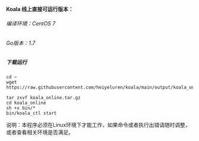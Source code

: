 #### Koala 线上直接可运行版本：


###### 编译环境：CentOS 7
###### Go版本：1.7


##### 下载运行

```
cd ~
wget https://raw.githubusercontent.com/heiyeluren/koala/main/output/koala_online.tar.gz

tar zxvf koala_online.tar.gz
cd koala_online
sh +x bin/*
bin/koala_ctl start

```

说明：本程序必须在Linux环境下才能工作，如果命令或者执行出错请随时调整，或者查看相关环境是否满足。
